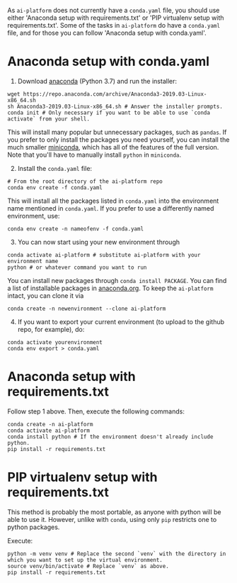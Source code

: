 As `ai-platform` does not currently have a `conda.yaml` file, you should use either 'Anaconda setup with requirements.txt' or 'PIP virtualenv setup with requirements.txt'. Some of the tasks in `ai-platform` do have a `conda.yaml` file, and for those you can follow 'Anaconda setup with conda.yaml'.

# Anaconda setup with conda.yaml
1. Download [anaconda](https://www.anaconda.com/distribution/) (Python 3.7) and run the installer:

```
wget https://repo.anaconda.com/archive/Anaconda3-2019.03-Linux-x86_64.sh
sh Anaconda3-2019.03-Linux-x86_64.sh # Answer the installer prompts.
conda init # Only necessary if you want to be able to use `conda activate` from your shell.
```

This will install many popular but unnecessary packages, such as `pandas`. If you prefer to only install the packages you need yourself, you can install the much smaller [miniconda](https://docs.conda.io/en/latest/miniconda.html), which has all of the features of the full version. Note that you'll have to manually install `python` in `miniconda`.

2. Install the `conda.yaml` file:

```
# From the root directory of the ai-platform repo
conda env create -f conda.yaml
```
This will install all the packages listed in `conda.yaml` into the environment name mentioned in `conda.yaml`. If you prefer to use a differently named environment, use:
```
conda env create -n nameofenv -f conda.yaml
```

3. You can now start using your new environment through

```
conda activate ai-platform # substitute ai-platform with your environment name
python # or whatever command you want to run
```
You can install new packages through `conda install PACKAGE`. You can find a list of installable packages in [anaconda.org](anaconda.org).
To keep the `ai-platform` intact, you can clone it via
```
conda create -n newenvironment --clone ai-platform
```

4. If you want to export your current environment (to upload to the github repo, for example), do:
```
conda activate yourenvironment
conda env export > conda.yaml
```

# Anaconda setup with requirements.txt
Follow step 1 above. Then, execute the following commands:
```
conda create -n ai-platform
conda activate ai-platform
conda install python # If the environment doesn't already include python.
pip install -r requirements.txt
```

# PIP virtualenv setup with requirements.txt
This method is probably the most portable, as anyone with python will be able to use it. However, unlike with `conda`, using only `pip` restricts one to python packages.

Execute:
```
python -m venv venv # Replace the second `venv` with the directory in which you want to set up the virtual environment.
source venv/bin/activate # Replace `venv` as above.
pip install -r requirements.txt
```
